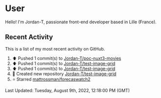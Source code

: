 # User

Hello! I'm Jordan-T, passionate front-end developer based in Lille (France).

## Recent Activity

This is a list of my most recent activity on GitHub.

<!--RECENT_ACTIVITY:start-->
1. ⬆️ Pushed 1 commit(s) to [Jordan-T/poc-nuxt3-movies](https://github.com/Jordan-T/poc-nuxt3-movies)
2. ⬆️ Pushed 1 commit(s) to [Jordan-T/test-image-grid](https://github.com/Jordan-T/test-image-grid)
3. ⬆️ Pushed 1 commit(s) to [Jordan-T/test-image-grid](https://github.com/Jordan-T/test-image-grid)
4. 📔 Created new repository [Jordan-T/test-image-grid](https://github.com/Jordan-T/test-image-grid)
5. ⭐ Starred [mattrossman/forecaswatch2](https://github.com/mattrossman/forecaswatch2)
<!--RECENT_ACTIVITY:end-->

<!--RECENT_ACTIVITY:last_update-->
Last Updated: Tuesday, August 9th, 2022, 12:18:00 PM (GMT)
<!--RECENT_ACTIVITY:last_update_end-->
